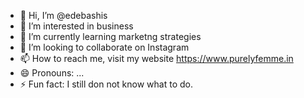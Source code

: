 - 👋 Hi, I’m @edebashis
- 👀 I’m interested in business
- 🌱 I’m currently learning marketng strategies
- 💞️ I’m looking to collaborate on Instagram
- 📫 How to reach me, visit my website https://www.purelyfemme.in
- 😄 Pronouns: ...
- ⚡ Fun fact: I still don not know what to do.

<!---
edebashis/edebashis is a ✨ special ✨ repository because its `README.md` (this file) appears on your GitHub profile.
You can click the Preview link to take a look at your changes.
--->
